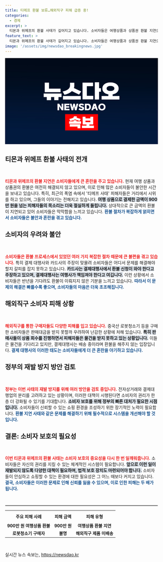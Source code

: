 ```yaml
---
title: 티메프 환불 보류…해외직구 피해 급증 중!
categories:
  - 경제
excerpt: >
  티몬과 위메프의 환불 사태가 깊어지고 있습니다. 소비자들은 여행상품과 상품권 환불 지연으로 불안에 떨고 있으며, 해외직구 피해도 급증하고 있습니다. 환불 주체 논란 속, 소비자들의 혼란이 커지는 가운데, 정부는 전자상거래 제도를 개편할 계획입니다. 클릭을 놓치지 마세요!
feature_text: >
  티몬과 위메프의 환불 사태가 깊어지고 있습니다. 소비자들은 여행상품과 상품권 환불 지연으로 불안에 떨고 있으며, 해외직구 피해도 급증하고 있습니다. 환불 주체 논란 속, 소비자들의 혼란이 커지는 가운데, 정부는 전자상거래 제도를 개편할 계획입니다. 클릭을 놓치지 마세요!
image: '/assets/img/newsdao_breakingnews.jpg'
---
```


<p><img src="/assets/img/newsdao_breakingnews.jpg" alt="bookingtag 속보" /></p>

<h2 data-ke-size="size26">티몬과 위메프 환불 사태의 전개</h2>

<p data-ke-size="size16">&nbsp;</p>

<p><b><span style="color: #ee2323;">티몬과 위메프의 환불 지연은 소비자들에게 큰 혼란을 주고 있습니다.</span></b> 현재 여행 상품과 상품권의 환불은 여전히 해결되지 않고 있으며, 이로 인해 많은 소비자들이 불안한 시간을 보내고 있습니다. 특히, 최근의 폭염 속에서 '티메프 사태' 피해자들은 거리에서 시위를 하고 있으며, 그들의 이야기는 전해지고 있습니다. <b><span style="background-color: #21538527;">여행 상품으로 결제한 금액이 900만 원을 넘는 피해자들의 목소리는 더욱 절실하게 들립니다.</span></b> 상대적으로 큰 금액의 환불이 지연되고 있어 소비자들은 막막함을 느끼고 있습니다. <b><span style="color: #1a5490;">환불 절차가 복잡하게 얽히면서 소비자들은 불안과 혼란을 겪고 있습니다.</span></b></p>

<h2 data-ke-size="size26">소비자의 우려와 불안</h2>

<p data-ke-size="size16">&nbsp;</p>

<p><b><span style="color: #ee2323;">소비자들은 환불 프로세스에서 있었던 여러 가지 복잡한 절차 때문에 큰 불편을 겪고 있습니다.</span></b> 특히 결제 대행사와 카드사의 주장이 맞물려 소비자들은 어디서 문제를 해결해야 할지 갈피를 잡지 못하고 있습니다. <b><span style="background-color: #21538527;">카드사는 결제대행사에서 환불 신청이 와야 한다고 주장하고 있으며, 결제대행사는 여행사가 책임져야 한다고 여깁니다.</span></b> 이런 상황에서 소비자들은 반년을 기다려도 환불이 이뤄지지 않은 기분을 느끼고 있습니다. <b><span style="color: #1a5490;">따라서 이 문제의 해결은 빠를수록 좋으며, 소비자들의 마음은 더욱 초조해집니다.</span></b></p>

<h2 data-ke-size="size26">해외직구 소비자 피해 상황</h2>

<p data-ke-size="size16">&nbsp;</p>

<p><b><span style="color: #ee2323;">해외직구를 통한 구매자들도 다양한 피해를 입고 있습니다.</span></b> 중국산 로봇청소기 등을 구매한 소비자들은 판매대금을 받지 못할까 우려하여 난감한 상황에 처해 있습니다. <b><span style="background-color: #21538527;">특히 판매사들이 상품 회수를 진행하면서 피해자들은 물건을 받지 못하고 있는 상황입니다.</span></b> 이들은 물건을 기다리고 있지만, 결제대행사는 배송 중이라며 환불을 해주지 않는 입장입니다. <b><span style="color: #1a5490;">결제 대행사의 이러한 태도는 소비자들에게 더 큰 혼란을 야기하고 있습니다.</span></b></p>

<h2 data-ke-size="size26">정부의 재발 방지 방안 검토</h2>

<p data-ke-size="size16">&nbsp;</p>

<p><b><span style="color: #ee2323;">정부는 이번 사태의 재발 방지를 위해 여러 방안을 검토 중입니다.</span></b> 전자상거래와 결제대행업의 분리를 고려하고 있는 상황이며, 이러한 대책이 시행된다면 소비자의 권리가 한층 더 강화될 수 있기를 기대합니다. <b><span style="background-color: #21538527;">소비자 보호를 위해 정부의 빠른 대처가 필요한 시점입니다.</span></b> 소비자들이 신뢰할 수 있는 쇼핑 환경을 조성하기 위한 장기적인 노력이 필요합니다. <b><span style="color: #1a5490;">환불 지연 사태와 같은 문제를 해결하기 위해 필수적으로 시스템을 개선해야 할 것입니다.</span></b></p>

<h2 data-ke-size="size26">결론: 소비자 보호의 필요성</h2>

<p data-ke-size="size16">&nbsp;</p>

<p><b><span style="color: #ee2323;">이번 티몬과 위메프의 환불 사태는 소비자 보호의 중요성을 다시 한 번 일깨워줍니다.</span></b> 소비자들은 자신의 권리를 지킬 수 있는 체계적인 시스템이 필요합니다. <b><span style="background-color: #21538527;">앞으로 이런 일이 재발되지 않도록 다양한 대책이 필요하며, 법적 보호 장치도 마련되어야 합니다.</span></b> 소비자들이 안심하고 쇼핑할 수 있는 환경에 대한 필요성은 그 어느 때보다 커지고 있습니다. <b><span style="color: #1a5490;">결국, 소비자들은 이러한 문제로 인해 신뢰를 잃을 수 있으며, 이로 인한 피해는 두 배가 됩니다.</span></b></p>

<p data-ke-size="size16">&nbsp;</p>

<hr style="border: 1px solid #c7c7c7;"/>

<table style="width: 100%;">
    <tr>
        <th style="text-align: center; height: 30px;">주요 피해 사례</th>
        <th style="text-align: center; height: 30px;">피해 금액</th>
        <th style="text-align: center; height: 30px;">피해 유형</th>
    </tr>
    <tr>
        <td style="text-align: center; height: 17px;"><b>900만 원 여행상품 환불</b></td>
        <td style="text-align: center; height: 17px;"><b>900만 원</b></td>
        <td style="text-align: center; height: 17px;"><b>여행상품 환불 지연</b></td>
    </tr>
    <tr>
        <td style="text-align: center; height: 17px;"><b>로봇청소기 구매자</b></td>
        <td style="text-align: center; height: 17px;"><b>불명</b></td>
        <td style="text-align: center; height: 17px;"><b>해외직구 제품 미배송</b></td>
    </tr>
</table>

<p data-ke-size="size16">&nbsp;</p>
실시간 뉴스 속보는, <a href="https://newsdao.kr" rel="dofollow">https://newsdao.kr</a>


